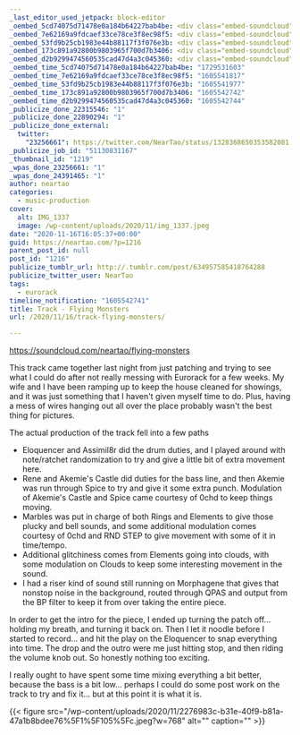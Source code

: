 ```yaml
---
_last_editor_used_jetpack: block-editor
_oembed_5cd74075d71478e0a184b64227bab4be: <div class="embed-soundcloud"><iframe title="Flying Monsters by NearTao" width="500" height="400" scrolling="no" frameborder="no" src="https://w.soundcloud.com/player/?visual=true&url=https%3A%2F%2Fapi.soundcloud.com%2Ftracks%2F930290476&show_artwork=true&maxheight=750&maxwidth=500"></iframe></div>
_oembed_7e62169a9fdcaef33ce78ce3f8ec98f5: <div class="embed-soundcloud"><iframe title="Flying Monsters by NearTao" width="750" height="400" scrolling="no" frameborder="no" src="https://w.soundcloud.com/player/?visual=true&url=https%3A%2F%2Fapi.soundcloud.com%2Ftracks%2F930290476&show_artwork=true&maxwidth=750&maxheight=1000&dnt=1"></iframe></div>
_oembed_53fd9b25cb1983e44b88117f3f076e3b: <div class="embed-soundcloud"><iframe title="Flying Monsters by NearTao" width="500" height="400" scrolling="no" frameborder="no" src="https://w.soundcloud.com/player/?visual=true&url=https%3A%2F%2Fapi.soundcloud.com%2Ftracks%2F930290476&show_artwork=true&maxwidth=500&maxheight=750&dnt=1"></iframe></div>
_oembed_173c891a92800b9803965f700d7b3406: <div class="embed-soundcloud"><iframe title="Flying Monsters by NearTao" width="940" height="400" scrolling="no" frameborder="no" src="https://w.soundcloud.com/player/?visual=true&url=https%3A%2F%2Fapi.soundcloud.com%2Ftracks%2F930290476&show_artwork=true&maxwidth=940&maxheight=1000&dnt=1"></iframe></div>
_oembed_d2b9299474560535cad47d4a3c045360: <div class="embed-soundcloud"><iframe title="Flying Monsters by NearTao" width="584" height="400" scrolling="no" frameborder="no" src="https://w.soundcloud.com/player/?visual=true&url=https%3A%2F%2Fapi.soundcloud.com%2Ftracks%2F930290476&show_artwork=true&maxwidth=584&maxheight=876&dnt=1"></iframe></div>
_oembed_time_5cd74075d71478e0a184b64227bab4be: "1729531603"
_oembed_time_7e62169a9fdcaef33ce78ce3f8ec98f5: "1605541817"
_oembed_time_53fd9b25cb1983e44b88117f3f076e3b: "1605541977"
_oembed_time_173c891a92800b9803965f700d7b3406: "1605542742"
_oembed_time_d2b9299474560535cad47d4a3c045360: "1605542744"
_publicize_done_22315546: "1"
_publicize_done_22890294: "1"
_publicize_done_external:
  twitter:
    "23256661": https://twitter.com/NearTao/status/1328368650353582081
_publicize_job_id: "51130831167"
_thumbnail_id: "1219"
_wpas_done_23256661: "1"
_wpas_done_24391465: "1"
author: neartao
categories:
  - music-production
cover:
  alt: IMG_1337
  image: /wp-content/uploads/2020/11/img_1337.jpeg
date: "2020-11-16T16:05:37+00:00"
guid: https://neartao.com/?p=1216
parent_post_id: null
post_id: "1216"
publicize_tumblr_url: http://.tumblr.com/post/634957585418764288
publicize_twitter_user: NearTao
tags:
  - eurorack
timeline_notification: "1605542741"
title: Track - Flying Monsters
url: /2020/11/16/track-flying-monsters/

---
```

https://soundcloud.com/neartao/flying-monsters

This track came together last night from just patching and trying to see what I could do after not really messing with Eurorack for a few weeks. My wife and I have been ramping up to keep the house cleaned for showings, and it was just something that I haven't given myself time to do. Plus, having a mess of wires hanging out all over the place probably wasn't the best thing for pictures.

The actual production of the track fell into a few paths

- Eloquencer and Assimil8r did the drum duties, and I played around with note/ratchet randomization to try and give a little bit of extra movement here.
- Rene and Akemie's Castle did duties for the bass line, and then Akemie was run through Spice to try and give it some extra punch. Modulation of Akemie's Castle and Spice came courtesy of 0chd to keep things moving.
- Marbles was put in charge of both Rings and Elements to give those plucky and bell sounds, and some additional modulation comes courtesy of 0chd and RND STEP to give movement with some of it in time/tempo.
- Additional glitchiness comes from Elements going into clouds, with some modulation on Clouds to keep some interesting movement in the sound.
- I had a riser kind of sound still running on Morphagene that gives that nonstop noise in the background, routed through QPAS and output from the BP filter to keep it from over taking the entire piece.

In order to get the intro for the piece, I ended up turning the patch off... holding my breath, and turning it back on. Then I let it noodle before I started to record... and hit the play on the Eloquencer to snap everything into time. The drop and the outro were me just hitting stop, and then riding the volume knob out. So honestly nothing too exciting.

I really ought to have spent some time mixing everything a bit better, because the bass is a bit low... perhaps I could do some post work on the track to try and fix it... but at this point it is what it is.

{{< figure src="/wp-content/uploads/2020/11/2276983c-b31e-40f9-b81a-47a1b8bdee76%5F1%5F105%5Fc.jpeg?w=768" alt="" caption="" >}}
